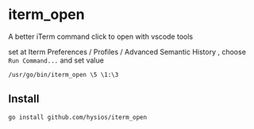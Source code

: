 # iterm_open
A better  iTerm command click to open with vscode tools


set at Iterm Preferences / Profiles / Advanced Semantic History , choose `Run Command...` and set value
```
/usr/go/bin/iterm_open \5 \1:\3
```

## Install
```shell
go install github.com/hysios/iterm_open
```
